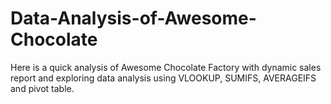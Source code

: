 # Data-Analysis-of-Awesome-Chocolate
Here is a quick analysis of Awesome Chocolate Factory with dynamic sales report and exploring data analysis using VLOOKUP, SUMIFS, AVERAGEIFS and  pivot table. 
